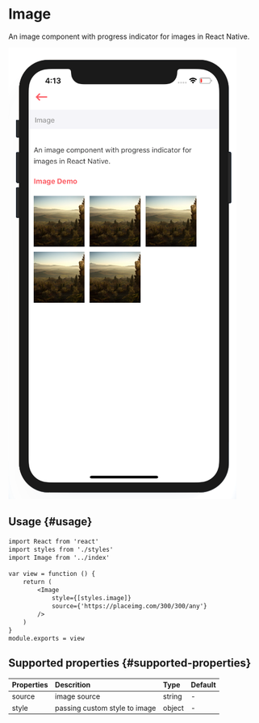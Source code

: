# Image

An image component with progress indicator for images in React Native.

![](../.gitbook/assets/screen-shot-2018-09-12-at-4.13.16-pm.png)

## Usage {#usage}

```text
import React from 'react'
import styles from './styles'
import Image from '../index'

var view = function () {
    return (
        <Image
            style={[styles.image]}
            source={'https://placeimg.com/300/300/any'}
        />
    )
}
module.exports = view

```

## Supported properties {#supported-properties}

| Properties | Descrition | Type | Default |
| :--- | :--- | :--- | :--- |
| source | image source  | string | - |
| style | passing custom style to image | object | - |



